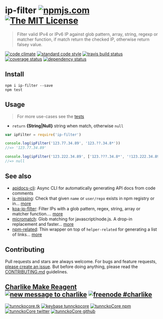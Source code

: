 # ip-filter [![npmjs.com][npmjs-img]][npmjs-url] [![The MIT License][license-img]][license-url]

> Filter valid IPv4 or IPv6 IP against glob pattern, array, string, regexp or matcher function, if match return the checked IP, otherwise return falsey value.

[![code climate][codeclimate-img]][codeclimate-url] [![standard code style][standard-img]][standard-url] [![travis build status][travis-img]][travis-url] [![coverage status][coveralls-img]][coveralls-url] [![dependency status][david-img]][david-url]


## Install
```
npm i ip-filter --save
npm test
```


## Usage
> For more use-cases see the [tests](./test.js)

- `return` **{String|Null}** string when match, otherwise `null`

```js
var ipFilter = require('ip-filter')

console.log(ipFilter('123.77.34.89', '123.??.34.8*'))
//=> '123.77.34.89'

console.log(ipFilter('123.222.34.89', ['123.???.34.8*', '!123.222.34.89']))
//=> null
```


## See also
- [apidocs-cli](https://github.com/tunnckocore/apidocs-cli): Async CLI for automatically generating API docs from code comments
- [is-missing](https://github.com/tunnckoCore/is-missing): Check that given `name` or `user/repo` exists in npm registry or in… [more](https://github.com/tunnckoCore/is-missing)
- [koa-ip-filter](https://github.com/tunnckocore/koa-ip-filter): Filter IPs with a glob pattern, regex, string, array or matcher function.… [more](https://github.com/tunnckocore/koa-ip-filter)
- [micromatch](https://github.com/jonschlinkert/micromatch): Glob matching for javascript/node.js. A drop-in replacement and faster… [more](https://github.com/jonschlinkert/micromatch)
- [npm-related](https://github.com/tunnckoCore/npm-related): Thin wrapper on top of `helper-related` for generating a list of links… [more](https://github.com/tunnckoCore/npm-related)


## Contributing

Pull requests and stars are always welcome. For bugs and feature requests, [please create an issue](https://github.com/tunnckoCore/ip-filter/issues/new).
But before doing anything, please read the [CONTRIBUTING.md](./CONTRIBUTING.md) guidelines.


## [Charlike Make Reagent](http://j.mp/1stW47C) [![new message to charlike][new-message-img]][new-message-url] [![freenode #charlike][freenode-img]][freenode-url]

[![tunnckocore.tk][author-www-img]][author-www-url] [![keybase tunnckocore][keybase-img]][keybase-url] [![tunnckoCore npm][author-npm-img]][author-npm-url] [![tunnckoCore twitter][author-twitter-img]][author-twitter-url] [![tunnckoCore github][author-github-img]][author-github-url]


[npmjs-url]: https://www.npmjs.com/package/ip-filter
[npmjs-img]: https://img.shields.io/npm/v/ip-filter.svg?label=ip-filter

[license-url]: https://github.com/tunnckoCore/ip-filter/blob/master/LICENSE.md
[license-img]: https://img.shields.io/badge/license-MIT-blue.svg


[codeclimate-url]: https://codeclimate.com/github/tunnckoCore/ip-filter
[codeclimate-img]: https://img.shields.io/codeclimate/github/tunnckoCore/ip-filter.svg

[travis-url]: https://travis-ci.org/tunnckoCore/ip-filter
[travis-img]: https://img.shields.io/travis/tunnckoCore/ip-filter.svg

[coveralls-url]: https://coveralls.io/r/tunnckoCore/ip-filter
[coveralls-img]: https://img.shields.io/coveralls/tunnckoCore/ip-filter.svg

[david-url]: https://david-dm.org/tunnckoCore/ip-filter
[david-img]: https://img.shields.io/david/tunnckoCore/ip-filter.svg

[standard-url]: https://github.com/feross/standard
[standard-img]: https://img.shields.io/badge/code%20style-standard-brightgreen.svg


[author-www-url]: http://www.tunnckocore.tk
[author-www-img]: https://img.shields.io/badge/www-tunnckocore.tk-fe7d37.svg

[keybase-url]: https://keybase.io/tunnckocore
[keybase-img]: https://img.shields.io/badge/keybase-tunnckocore-8a7967.svg

[author-npm-url]: https://www.npmjs.com/~tunnckocore
[author-npm-img]: https://img.shields.io/badge/npm-~tunnckocore-cb3837.svg

[author-twitter-url]: https://twitter.com/tunnckoCore
[author-twitter-img]: https://img.shields.io/badge/twitter-@tunnckoCore-55acee.svg

[author-github-url]: https://github.com/tunnckoCore
[author-github-img]: https://img.shields.io/badge/github-@tunnckoCore-4183c4.svg

[freenode-url]: http://webchat.freenode.net/?channels=charlike
[freenode-img]: https://img.shields.io/badge/freenode-%23charlike-5654a4.svg

[new-message-url]: https://github.com/tunnckoCore/messages
[new-message-img]: https://img.shields.io/badge/send%20me-message-green.svg
